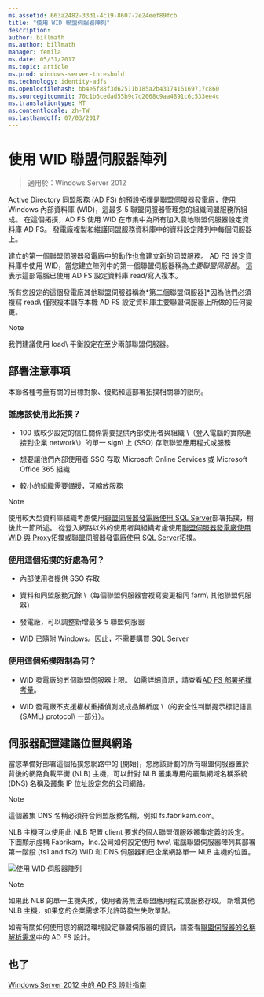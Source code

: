 ```yaml
---
ms.assetid: 663a2482-33d1-4c19-8607-2e24eef89fcb
title: "使用 WID 聯盟伺服器陣列"
description: 
author: billmath
ms.author: billmath
manager: femila
ms.date: 05/31/2017
ms.topic: article
ms.prod: windows-server-threshold
ms.technology: identity-adfs
ms.openlocfilehash: bb4e5f88f3d62511b185a2b4317416169717c860
ms.sourcegitcommit: 70c1b6cedad55b9c7d2068c9aa4891c6c533ee4c
ms.translationtype: MT
ms.contentlocale: zh-TW
ms.lasthandoff: 07/03/2017
---
```

# <a name="federation-server-farm-using-wid"></a>使用 WID 聯盟伺服器陣列

>適用於：Windows Server 2012

Active Directory 同盟服務 \(AD FS\) 的預設拓撲是聯盟伺服器發電廠，使用 Windows 內部資料庫 \(WID\)，這最多 5 聯盟伺服器管理您的組織同盟服務所組成。 在這個拓撲，AD FS 使用 WID 在市集中為所有加入農地聯盟伺服器設定資料庫 AD FS。 發電廠複製和維護同盟服務資料庫中的資料設定陣列中每個伺服器上。  
  
建立的第一個聯盟伺服器發電廠中的動作也會建立新的同盟服務。 AD FS 設定資料庫中使用 WID，當您建立陣列中的第一個聯盟伺服器稱為*主要聯盟伺服器*。 這表示這部電腦已使用 AD FS 設定資料庫 read\/寫入複本。  
  
所有您設定的這個發電廠其他聯盟伺服器稱為*第二個聯盟伺服器]*因為他們必須複寫 read\ 僅限複本儲存本機 AD FS 設定資料庫主要聯盟伺服器上所做的任何變更。  
  
> [!NOTE]  
> 我們建議使用 load\ 平衡設定在至少兩部聯盟伺服器。  
  
## <a name="deployment-considerations"></a>部署注意事項  
本節各種考量有關的目標對象、優點和這部署拓撲相關聯的限制。  
  
### <a name="who-should-use-this-topology"></a>誰應該使用此拓撲？  
  
-   100 或較少設定的信任關係需要提供內部使用者與組織 \（登入電腦的實際連接到企業 network\）的單一 sign\ 上 \(SSO\) 存取聯盟應用程式或服務  
  
-   想要讓他們內部使用者 SSO 存取 Microsoft Online Services 或 Microsoft Office 365 組織  
  
-   較小的組織需要備援，可縮放服務  
  
> [!NOTE]  
> 使用較大型資料庫組織考慮使用[聯盟伺服器發電廠使用 SQL Server](Federation-Server-Farm-Using-SQL-Server.md)部署拓撲，稍後此一節所述。 從登入網路以外的使用者與組織考慮使用[聯盟伺服器發電廠使用 WID 與 Proxy](Federation-Server-Farm-Using-WID-and-Proxies.md)拓撲或[聯盟伺服器發電廠使用 SQL Server](Federation-Server-Farm-Using-SQL-Server.md)拓撲。  
  
### <a name="what-are-the-benefits-of-using-this-topology"></a>使用這個拓撲的好處為何？  
  
-   內部使用者提供 SSO 存取  
  
-   資料和同盟服務冗餘 \（每個聯盟伺服器會複寫變更相同 farm\ 其他聯盟伺服器）  
  
-   發電廠，可以調整新增最多 5 聯盟伺服器  
  
-   WID 已隨附 Windows。因此，不需要購買 SQL Server  
  
### <a name="what-are-the-limitations-of-using-this-topology"></a>使用這個拓撲限制為何？  
  
-   WID 發電廠的五個聯盟伺服器上限。 如需詳細資訊，請查看[AD FS 部署拓撲考量](AD-FS-Deployment-Topology-Considerations.md)。  
  
-   WID 發電廠不支援權杖重播偵測或成品解析度 \（的安全性判斷提示標記語言 \(SAML\) protocol\ 一部分）。  
  
## <a name="server-placement-and-network-layout-recommendations"></a>伺服器配置建議位置與網路  
當您準備好部署這個拓撲您網路中的 [開始]，您應該計劃的所有聯盟伺服器置於背後的網路負載平衡 \(NLB\) 主機，可以針對 NLB 叢集專用的叢集網域名稱系統 \(DNS\) 名稱及叢集 IP 位址設定您的公司網路。  
  
> [!NOTE]  
> 這個叢集 DNS 名稱必須符合同盟服務名稱，例如 fs.fabrikam.com。  
  
NLB 主機可以使用此 NLB 配置 client 要求的個人聯盟伺服器叢集定義的設定。 下圖顯示虛構 Fabrikam，Inc.公司如何設定使用 two\ 電腦聯盟伺服器陣列其部署第一階段 \(fs1 and fs2\) WID 和 DNS 伺服器和已企業網路單一 NLB 主機的位置。  
  
![使用 WID 伺服器陣列](media/FarmWID.gif)  
  
> [!NOTE]  
> 如果此 NLB 的單一主機失敗，使用者將無法聯盟應用程式或服務存取。 新增其他 NLB 主機，如果您的企業需求不允許時發生失敗單點。  
  
如需有關如何使用您的網路環境設定聯盟伺服器的資訊，請查看[聯盟伺服器的名稱解析需求](Name-Resolution-Requirements-for-Federation-Servers.md)中的 AD FS 設計。  
  
## <a name="see-also"></a>也了
[Windows Server 2012 中的 AD FS 設計指南](AD-FS-Design-Guide-in-Windows-Server-2012.md)
